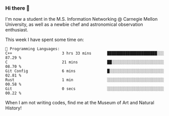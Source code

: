 ### Hi there 👋

I'm now a student in the M.S. Information Networking @ Carnegie Mellon University, as well as a newbie chef and astronomical observation enthusiast. 



<!--START_SECTION:waka-->
This week I have spent some time on: 

```text
💬 Programming Languages: 
C++                      3 hrs 33 mins       ██████████████████████░░░   87.29 % 
C                        21 mins             ██░░░░░░░░░░░░░░░░░░░░░░░   08.70 % 
Git Config               6 mins              █░░░░░░░░░░░░░░░░░░░░░░░░   02.81 % 
Rust                     1 min               ░░░░░░░░░░░░░░░░░░░░░░░░░   00.58 % 
Git                      0 secs              ░░░░░░░░░░░░░░░░░░░░░░░░░   00.22 % 
```


<!--END_SECTION:waka-->

When I am not writing codes, find me at the Museum of Art and Natural History!
